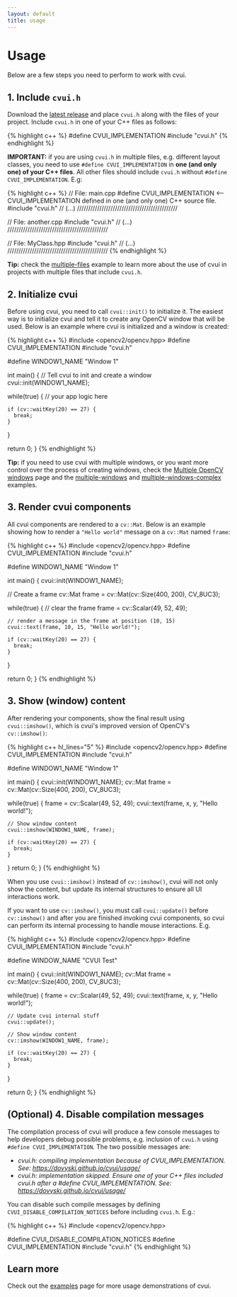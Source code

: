 ```yaml
---
layout: default
title: usage
---
```


# Usage

Below are a few steps you need to perform to work with cvui.

## 1. Include `cvui.h`

Download the [latest release](https://github.com/Dovyski/cvui/releases/latest) and place `cvui.h` along with the files of your project. Include `cvui.h` in one of your C++ files as follows:

{% highlight c++ %}
#define CVUI_IMPLEMENTATION
#include "cvui.h"
{% endhighlight %}

<div class="notice--warning">
<strong>IMPORTANT:</strong> if you are using <code>cvui.h</code> in multiple files, e.g. different layout classes, you need to use <code>#define CVUI_IMPLEMENTATION</code> in <strong>one (and only one) of your C++ files</strong>. All other files should include <code>cvui.h</code> without <code>#define CVUI_IMPLEMENTATION</code>. E.g:

{% highlight c++ %}
// File: main.cpp
#define CVUI_IMPLEMENTATION      <-- CVUI_IMPLEMENTATION defined in one (and only one) C++ source file.
#include "cvui.h"
// (...)
/////////////////////////////////////////////

// File: another.cpp
#include "cvui.h"
// (...)
/////////////////////////////////////////////

// File: MyClass.hpp
#include "cvui.h"
// (...)
/////////////////////////////////////////////
{% endhighlight %}
</div>

<div class="notice--info"><strong>Tip:</strong> check the <a href="https://github.com/Dovyski/cvui/tree/master/example/src/multiple-files">multiple-files</a> example to learn more about the use of cvui in projects with multiple files that include <code>cvui.h</code>.</div>

## 2. Initialize cvui

Before using cvui, you need to call `cvui::init()` to initialize it. The easiest way is to initialize cvui and tell it to create any OpenCV window that will be used. Below is an example where cvui is initialized and a window is created:

{% highlight c++ %}
#include <opencv2/opencv.hpp>
#define CVUI_IMPLEMENTATION
#include "cvui.h"

#define WINDOW1_NAME "Window 1"

int main() {
  // Tell cvui to init and create a window
  cvui::init(WINDOW1_NAME);

  while(true) {
    // your app logic here

    if (cv::waitKey(20) == 27) {
      break;
    }
  }

  return 0;
}
{% endhighlight %}

<div class="notice--info"><strong>Tip:</strong> if you need to use cvui with multiple windows, or you want more control over the process of creating windows, check the <a href="/advanced-multiple-windows">Multiple OpenCV windows</a> page and the <a href="https://github.com/Dovyski/cvui/tree/master/example/src/multiple-windows">multiple-windows</a> and <a href="https://github.com/Dovyski/cvui/tree/master/example/src/multiple-windows-complex">multiple-windows-complex</a> examples.</div>

## 3. Render cvui components

All cvui components are rendered to a `cv::Mat`. Below is an example showing how to render a `"Hello world"` message on a `cv::Mat` named `frame`:

{% highlight c++ %}
#include <opencv2/opencv.hpp>
#define CVUI_IMPLEMENTATION
#include "cvui.h"

#define WINDOW1_NAME "Window 1"

int main() {
  cvui::init(WINDOW1_NAME);

  // Create a frame
  cv::Mat frame = cv::Mat(cv::Size(400, 200), CV_8UC3);

  while(true) {
    // clear the frame
    frame = cv::Scalar(49, 52, 49);

    // render a message in the frame at position (10, 15)
    cvui::text(frame, 10, 15, "Hello world!");

    if (cv::waitKey(20) == 27) {
      break;
    }
  }

  return 0;
}
{% endhighlight %}

## 3. Show (window) content

After rendering your components, show the final result using `cvui::imshow()`, which is cvui's improved version of OpenCV's `cv::imshow()`:

{% highlight c++ hl_lines="5" %}
#include <opencv2/opencv.hpp>
#define CVUI_IMPLEMENTATION
#include "cvui.h"

#define WINDOW1_NAME "Window 1"

int main() {
  cvui::init(WINDOW1_NAME);
  cv::Mat frame = cv::Mat(cv::Size(400, 200), CV_8UC3);

  while(true) {
    frame = cv::Scalar(49, 52, 49);
    cvui::text(frame, x, y, "Hello world!");

    // Show window content
    cvui::imshow(WINDOW1_NAME, frame);

    if (cv::waitKey(20) == 27) {
      break;
    }
  }
  return 0;
}
{% endhighlight %}

When you use `cvui::imshow()` instead of `cv::imshow()`, cvui will not only show the content, but update its internal structures to ensure all UI interactions work.

If you want to use `cv::imshow()`, you must call `cvui::update()` before `cv::imshow()` and after you are finished invoking cvui components, so cvui can perform its internal processing to handle mouse interactions. E.g.

{% highlight c++ %}
#include <opencv2/opencv.hpp>
#define CVUI_IMPLEMENTATION
#include "cvui.h"

#define WINDOW_NAME "CVUI Test"

int main() {
  cvui::init(WINDOW1_NAME);
  cv::Mat frame = cv::Mat(cv::Size(400, 200), CV_8UC3);

  while(true) {
    frame = cv::Scalar(49, 52, 49);
    cvui::text(frame, x, y, "Hello world!");

    // Update cvui internal stuff
    cvui::update();

	// Show window content
    cv::imshow(WINDOW1_NAME, frame);

	if (cv::waitKey(20) == 27) {
      break;
    }
  }

  return 0;
}
{% endhighlight %}

## (Optional) 4. Disable compilation messages

The compilation process of cvui will produce a few console messages to help developers debug possible problems, e.g. inclusion of `cvui.h` using `#define CVUI_IMPLEMENTATION`. The two possible messages are:

* *cvui.h: compiling implementation because of CVUI_IMPLEMENTATION. See: https://dovyski.github.io/cvui/usage/*
* *cvui.h: implementation skipped. Ensure one of your C++ files included cvui.h after a #define CVUI_IMPLEMENTATION. See: https://dovyski.github.io/cvui/usage/*

You can disable such compile messages by defining `CVUI_DISABLE_COMPILATION_NOTICES` before including `cvui.h`. E.g.:

{% highlight c++ %}
#include <opencv2/opencv.hpp>

#define CVUI_DISABLE_COMPILATION_NOTICES
#define CVUI_IMPLEMENTATION
#include "cvui.h"
{% endhighlight %}

## Learn more

Check out the [examples](/examples) page for more usage demonstrations of cvui.
